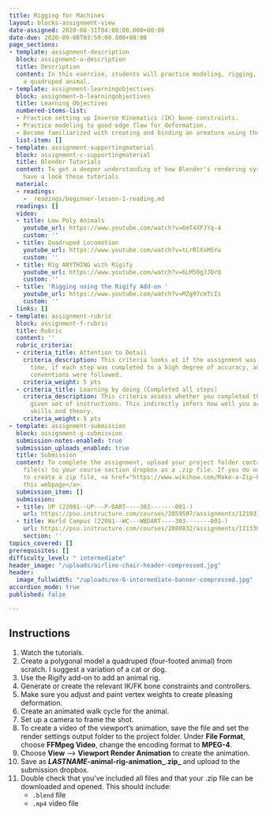 ```yaml
---
title: Rigging for Machines
layout: blocks-assignment-view
date-assigned: 2020-08-31T04:00:00.000+00:00
date-due: 2020-09-08T03:59:00.000+00:00
page_sections:
- template: assignment-description
  block: assignment-a-description
  title: Description
  content: In this exercise, students will practice modeling, rigging, and animating
    a quadruped animal.
- template: assignment-learningobjectives
  block: assignment-b-learningobjectives
  title: Learning Objectives
  numbered-items-list:
  - Practice setting up Inverse Kinematics (IK) bone constraints.
  - Practice modeling to good edge flow for deformation.
  - Become familiarized with creating and binding an armature using the Rigify add-on.
  list-item: []
- template: assignment-supportingmaterial
  block: assignment-c-supportingmaterial
  title: Blender Tutorials
  content: To get a deeper understanding of how Blender's rendering system works,
    have a look these tutorials
  material:
  - readings:
    - _readings/beginner-lesson-1-reading.md
  readings: []
  video:
  - title: Low Poly Animals
    youtube_url: https://www.youtube.com/watch?v=6mT4XFJYq-4
    custom: ''
  - title: Quadruped Locomotion
    youtube_url: https://www.youtube.com/watch?v=tLrRlXxM5Yw
    custom: ''
  - title: Rig ANYTHING with Rigify
    youtube_url: https://www.youtube.com/watch?v=6LM50gJJOrQ
    custom: ''
  - title: 'Rigging using the Rigify Add-on '
    youtube_url: https://www.youtube.com/watch?v=MZg97cmTcIs
    custom: ''
  links: []
- template: assignment-rubric
  block: assignment-f-rubric
  title: Rubric
  content: ''
  rubric_criteria:
  - criteria_title: Attention to Detail
    criteria_description: This criteria looks at if the assignment was submitted on
      time, if each step was completed to a high degree of accuracy, and if file naming
      conventions were followed.
    criteria_weight: 5 pts
  - criteria_title: Learning by doing (Completed all steps)
    criteria_description: This criteria assess whether you completed the assignment's
      given set of instructions. This indirectly infers how well you acquired foundational
      skills and theory.
    criteria_weight: 5 pts
- template: assignment-submission
  block: assignment-g-submission
  submission-notes-enabled: true
  submission_uploads_enabled: true
  title: Submission
  content: To complete the assignment, upload your project folder containing your
    file(s) to your course section dropbox as a .zip file. If you do not know how
    to create a zip file, <a href="https://www.wikihow.com/Make-a-Zip-File" title="">see
    this webpage</a>.
  submission_item: []
  submission:
  - title: UP (22081--UP---P-DART----303-------001-)
    url: https://psu.instructure.com/courses/2059597/assignments/12193176
  - title: World Campus (22081--WC---WBDART----303-------001-)
    url: https://psu.instructure.com/courses/2080832/assignments/12133054
    section: ''
topics_covered: []
prerequisites: []
difficulty_level: " intermediate"
header_image: "/uploads/airline-chair-header-compressed.jpg"
header:
  image_fullwidth: "/uploads/ex-6-intermediate-banner-compressed.jpg"
accordion_mode: true
published: false

---
```

## Instructions

 1. Watch the tutorials.
 2. Create a polygonal model a quadruped (four-footed animal) from scratch. I suggest a variation of a cat or dog.
 3. Use the Rigify add-on to add an animal rig.
 4. Generate or create the relevant IK/FK bone constraints and controllers.
 5. Make sure you adjust and paint vertex weights to create pleasing deformation.
 6. Create an animated walk cycle for the animal.
 7. Set up a camera to frame the shot.
 8. To create a video of the viewport’s animation, save the file and set the render settings output folder to the project folder. Under **File Format**, choose **FFMpeg Video**, change the encoding format to **MPEG-4**.
 9. Choose **View** ⟶ **Viewport Render Animation** to create the animation.
10. Save as **_LASTNAME_-animal-rig-animation_.zip_** and upload to the submission dropbox.
11. Double check that you've included all files and that your .zip file can be downloaded and opened. This should include:
    * `.blend` file
    * `.mp4` video file